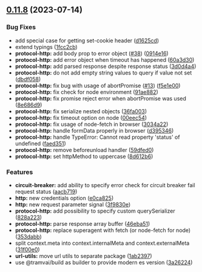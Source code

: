 ## [0.11.8](https://github.com/Tinkoff/tinkoff-request/compare/@tinkoff/request-plugin-protocol-http@0.11.8...@tinkoff/request-plugin-protocol-http@0.11.8) (2023-07-14)


### Bug Fixes

* add special case for getting set-cookie header ([d1625cd](https://github.com/Tinkoff/tinkoff-request/commit/d1625cd8c39b761e609e2dcbdae00e8f2caef5e0))
* extend typings ([1fcc2cb](https://github.com/Tinkoff/tinkoff-request/commit/1fcc2cb32597b10d788de36303507e385042fc96))
* **protocol-http:** add body prop to error object ([#38](https://github.com/Tinkoff/tinkoff-request/issues/38)) ([0914e16](https://github.com/Tinkoff/tinkoff-request/commit/0914e1626a56b1c4b62dfee2e298f9ebc8c2ac26))
* **protocol-http:** add error object when timeout has happened ([60a3d30](https://github.com/Tinkoff/tinkoff-request/commit/60a3d3015105277da4c7869942d8ee133306e573))
* **protocol-http:** add parsed response despite response status ([3d0d4a4](https://github.com/Tinkoff/tinkoff-request/commit/3d0d4a487ca39072e855baea0a69fee87caa519f))
* **protocol-http:** do not add empty string values to query if value not set ([dbdf058](https://github.com/Tinkoff/tinkoff-request/commit/dbdf058ba3a8a283439a3d9c311f6d1f304c68d4))
* **protocol-http:** fix bug with usage of abortPromise ([#13](https://github.com/Tinkoff/tinkoff-request/issues/13)) ([f5e1e00](https://github.com/Tinkoff/tinkoff-request/commit/f5e1e0033b847f3761d0fbeebc3a37e84d418d56))
* **protocol-http:** fix check for node environment ([91ae882](https://github.com/Tinkoff/tinkoff-request/commit/91ae882236923ecf21718dd3d8e60c441a2f6fe9))
* **protocol-http:** fix promise reject error when abortPromise was used ([8e686d9](https://github.com/Tinkoff/tinkoff-request/commit/8e686d9f1ae6229213c171074b6a99e710c3be73))
* **protocol-http:** fix serialize nested objects ([36fa003](https://github.com/Tinkoff/tinkoff-request/commit/36fa00342e6096b3ab30bb1ba4fc44f9acebecdc))
* **protocol-http:** fix timeout option on node ([00eec54](https://github.com/Tinkoff/tinkoff-request/commit/00eec54ea28f48b4ed8eb65a0f3333df9343099e))
* **protocol-http:** fix usage of node-fetch in browser ([3034a22](https://github.com/Tinkoff/tinkoff-request/commit/3034a22e3bb154bf4f621d1921c009d83267644d))
* **protocol-http:** handle formData properly in browser ([d395346](https://github.com/Tinkoff/tinkoff-request/commit/d395346a5ab2ec49bbfcc9463631744a08c12ad9))
* **protocol-http:** handle TypeError: Cannot read property 'status' of undefined ([faed351](https://github.com/Tinkoff/tinkoff-request/commit/faed35179785b811f9860469ef381e5048f0e7d6))
* **protocol-http:** remove beforeunload handler ([59dfed0](https://github.com/Tinkoff/tinkoff-request/commit/59dfed06f2ff8ad5f02b4c2b25094f367de10906))
* **protocol-http:** set httpMethod to uppercase ([8d612b6](https://github.com/Tinkoff/tinkoff-request/commit/8d612b662063a91dc10e9bd3db22fd9f43534bec))


### Features

* **circuit-breaker:** add ability to specify error check for circuit breaker fail request status ([aacb719](https://github.com/Tinkoff/tinkoff-request/commit/aacb719ff17f76df51317698cf1c2e56c607b731))
* **http:** new credentials option ([e0ca825](https://github.com/Tinkoff/tinkoff-request/commit/e0ca825985d5a6d19fca320ac5daf0ac593fc745))
* **http:** new request parameter signal ([3f9830e](https://github.com/Tinkoff/tinkoff-request/commit/3f9830eabfe1a14511e3714a4cbb0f34a3a583bc))
* **protocol-http:** add possibility to specify custom querySerializer ([828a223](https://github.com/Tinkoff/tinkoff-request/commit/828a223af8eb2aaaa3e9c4780b507339728a044a))
* **protocol-http:** parse response array buffer ([46eba51](https://github.com/Tinkoff/tinkoff-request/commit/46eba5116217a3e209177a27d7be797a3048d625))
* **protocol-http:** replace superagent with fetch (or node-fetch for node) ([353dabb](https://github.com/Tinkoff/tinkoff-request/commit/353dabbffebe18060f62ff2527353137e4b63a8f))
* split context.meta into context.internalMeta and context.externalMeta ([31f00e0](https://github.com/Tinkoff/tinkoff-request/commit/31f00e0ae14767f213a67eb2df349c9f75adcfe7))
* **url-utils:** move url utils to separate package ([1ab2397](https://github.com/Tinkoff/tinkoff-request/commit/1ab239709142460ac5cdacfb93714ad5a0e7d277))
* use @tramvai/build as builder to provide modern es version ([3a26224](https://github.com/Tinkoff/tinkoff-request/commit/3a26224221d4fc073938cf32c2f147515620c28e))



